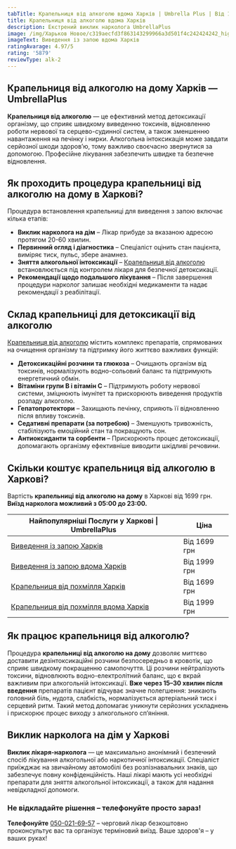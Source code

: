 ```yaml
---
tabTitle: Крапельниця від алкоголю вдома Харків | Umbrella Plus | Від 1699 грн
title: Крапельниця від алкоголю вдома Харків
description: Екстрений виклик нарколога UmbrellaPlus
image: /img/Харьков Новое/c319aecfd3f863143299966a3d501f4c242424242_high.jpg
imageText: Виведення із запою вдома Харків
ratingAvarage: 4.97/5
rating: '5879'
reviewType: alk-2
---
```


## Крапельниця від алкоголю на дому Харків — UmbrellaPlus

**Крапельниця від алкоголю** — це ефективний метод детоксикації організму, що сприяє швидкому виведенню токсинів, відновленню роботи нервової та серцево-судинної систем, а також зменшенню навантаження на печінку і нирки. Алкогольна інтоксикація може завдати серйозної шкоди здоров’ю, тому важливо своєчасно звернутися за допомогою. Професійне лікування забезпечить швидке та безпечне відновлення.

## Як проходить процедура крапельниці від алкоголю на дому в Харкові?

Процедура встановлення крапельниці для виведення з запою включає кілька етапів:

* **Виклик нарколога на дім** – Лікар прибуде за вказаною адресою протягом 20-60 хвилин.
* **Первинний огляд і діагностика** – Спеціаліст оцінить стан пацієнта, виміряє тиск, пульс, збере анамнез.
* **Зняття алкогольної інтоксикації** – [Крапельниця від алкоголю](https://umbrella-plus.com.ua/uk/kharkiv/kapelnica_ot_alkogola_kharkiv-ua/)  встановлюється під контролем лікаря для безпечної детоксикації.
* **Рекомендації щодо подальшого лікування** – Після завершення процедури нарколог залишає необхідні медикаменти та надає рекомендації з реабілітації.

## Склад крапельниці для детоксикації від алкоголю

[Крапельниця від алкоголю](https://umbrella-plus.com.ua/uk/kharkiv/kapelnica_ot_alkogola_kharkiv-ua/) містить комплекс препаратів, спрямованих на очищення організму та підтримку його життєво важливих функцій:

* **Детоксикаційні розчини та глюкоза** – Очищають організм від токсинів, нормалізують водно-сольовий баланс та підтримують енергетичний обмін.
* **Вітаміни групи B і вітамін C** – Підтримують роботу нервової системи, зміцнюють імунітет та прискорюють виведення продуктів розпаду алкоголю.
* **Гепатопротектори** – Захищають печінку, сприяють її відновленню після впливу токсинів.
* **Седативні препарати (за потребою)** – Зменшують тривожність, стабілізують емоційний стан та покращують сон.
* **Антиоксиданти та сорбенти** – Прискорюють процес детоксикації, допомагають організму ефективніше виводити шкідливі речовини.

## Скільки коштує крапельниця від алкоголю в Харкові?

Вартість **крапельниці від алкоголю на дому** в Харкові від 1699 грн. **Виїзд нарколога можливий з 05:00 до 23:00.**

| Найпопулярніші Послуги у Харкові \| UmbrellaPlus                                  | Ціна         |
| --------------------------------------------------------------------------------- | ------------ |
| [Виведення із запою Харків](Vivod-iz-zapoia-kharkiv-ua)                           | Від 1699 грн |
| [Виведення із запою вдома Харків](Vivod-iz-zapoia-na-domy-kharkiv-ua)             | Від 1999 грн |
| [Крапельниця від похмілля Харків](Kapelnica_ot_alkogola_kharkiv-ua)               | Від 1699 грн |
| [Крапельниця від похмілля вдома Харків](Kapelnica_ot_alkogola_na_domy_kharkiv_ua) | Від 1999 грн |

## Як працює крапельниця від алкоголю?

Процедура **крапельниці від алкоголю на дому** дозволяє миттєво доставити дезінтоксикаційні розчини безпосередньо в кровотік, що сприяє швидкому покращенню самопочуття. Ці розчини нейтралізують токсини, відновлюють водно-електролітний баланс, що є вкрай важливим при алкогольній інтоксикації. **Вже через 15–30 хвилин після введення** препаратів пацієнт відчуває значне полегшення: зникають головний біль, нудота, слабкість, нормалізується артеріальний тиск і серцевий ритм. Такий метод допомагає уникнути серйозних ускладнень і прискорює процес виходу з алкогольного сп’яніння.

## Виклик нарколога на дім у Харкові

**Виклик лікаря-нарколога** — це максимально анонімний і безпечний спосіб лікування алкогольної або наркотичної інтоксикації. Спеціаліст приїжджає на звичайному автомобілі без розпізнавальних знаків, що забезпечує повну конфіденційність. Наші лікарі мають усі необхідні препарати для зняття алкогольної інтоксикації, а також для надання невідкладної допомоги.

### Не відкладайте рішення – телефонуйте просто зараз!

**Телефонуйте** [050-021-69-57](tel:0500216957) – черговий лікар безкоштовно проконсультує вас та організує терміновий виїзд.
Ваше здоров'я – у ваших руках!
